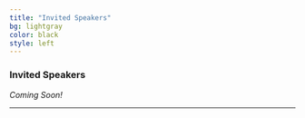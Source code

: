 ```yaml
---
title: "Invited Speakers"
bg: lightgray 
color: black
style: left
---
```


### Invited Speakers

*Coming Soon!*

* * *
